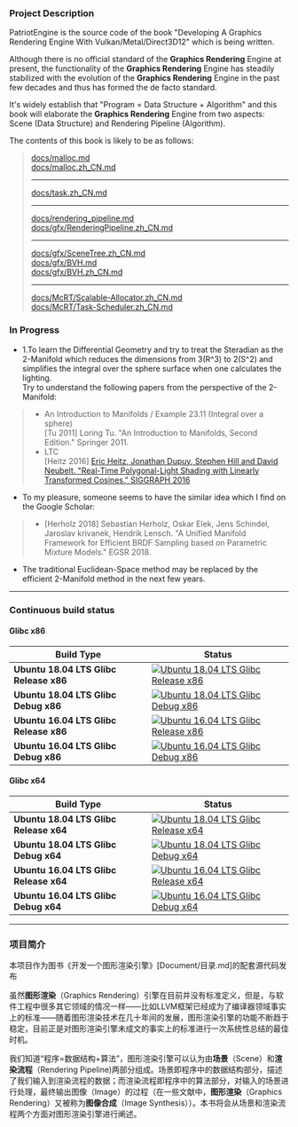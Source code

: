 ﻿### Project Description     
PatriotEngine is the source code of the book "Developing A Graphics Rendering Engine With Vulkan/Metal/Direct3D12" which is being written.   

Although there is no official standard of the **Graphics Rendering** Engine at present, the functionality of the **Graphics Rendering** Engine has steadily stabilized with the evolution of the **Graphics Rendering** Engine in the past few decades and thus has formed the de facto standard.   

It's widely establish that "Program = Data Structure + Algorithm" and this book will elaborate the **Graphics Rendering** Engine from two aspects: Scene (Data Structure) and Rendering Pipeline (Algorithm). 

The contents of this book is likely to be as follows:   
>    
> [docs/malloc.md](docs/malloc.md)  
> [docs/malloc.zh_CN.md](docs/malloc.zh_CN.md)  
>
> --- 
>
> [docs/task.zh_CN.md](docs/task.zh_CN.md)
>       
> ---    
>     
> [docs/rendering_pipeline.md](docs/rendering_pipeline.md)      
> [docs/gfx/RenderingPipeline.zh_CN.md](docs/gfx/RenderingPipeline.zh_CN.md)      
>        
> ---    
>     
> [docs/gfx/SceneTree.zh_CN.md](docs/gfx/SceneTree.zh_CN.md)  
> [docs/gfx/BVH.md](docs/gfx/BVH.md)     
> [docs/gfx/BVH.zh_CN.md](docs/gfx/BVH.zh_CN.md)     
>        
> ---    
>      
> [docs/McRT/Scalable-Allocator.zh_CN.md](docs/McRT/Scalable-Allocator.zh_CN.md)             
> [docs/McRT/Task-Scheduler.zh_CN.md](docs/McRT/Task-Scheduler.zh_CN.md)        
>     
   
### In Progress    
* 1\.To learn the Differential Geometry and try to treat the Steradian as the 2-Manifold which reduces the dimensions from 3(R^3) to 2(S^2) and simplifies the integral over the sphere surface when one calculates the lighting.      
Try to understand the following papers from the perspective of the 2-Manifold:         
> * An Introduction to Manifolds / Example 23.11 (Integral over a sphere)     
\[Tu 2011\] Loring Tu. "An Introduction to Manifolds, Second Edition." Springer 2011.    
> * LTC  
\[Heitz 2016\] [Eric Heitz, Jonathan Dupuy, Stephen Hill and David Neubelt. "Real-Time Polygonal-Light Shading with Linearly Transformed Cosines." SIGGRAPH 2016](https://eheitzresearch.wordpress.com/415-2/)     

* To my pleasure, someone seems to have the similar idea which I find on the Google Scholar:      
> * \[Herholz 2018\] Sebastian Herholz, Oskar Elek, Jens Schindel, Jaroslav krivanek, Hendrik Lensch. "A Unified Manifold Framework for Efficient BRDF Sampling based on Parametric Mixture Models." EGSR 2018.    
* The traditional Euclidean-Space method may be replaced by the efficient 2-Manifold method in the next few years.     
 
---    

### Continuous build status    
    
#### Glibc x86    
      
Build Type | Status     
-----------| ------     
**Ubuntu 18.04 LTS Glibc Release x86** | [![Ubuntu 18.04 LTS Glibc Release x86](https://github.com/YuqiaoZhang/PatriotEngine/workflows/Ubuntu%2018.04%20LTS%20Glibc%20Release%20x86/badge.svg)](https://github.com/YuqiaoZhang/PatriotEngine/actions?query=workflow%3A%22Ubuntu+18.04+LTS+Glibc+Release+x86%22)    
**Ubuntu 18.04 LTS Glibc Debug x86** | [![Ubuntu 18.04 LTS Glibc Debug x86](https://github.com/YuqiaoZhang/PatriotEngine/workflows/Ubuntu%2018.04%20LTS%20Glibc%20Debug%20x86/badge.svg)](https://github.com/YuqiaoZhang/PatriotEngine/actions?query=workflow%3A%22Ubuntu+18.04+LTS+Glibc+Debug+x86%22)    
**Ubuntu 16.04 LTS Glibc Release x86** | [![Ubuntu 16.04 LTS Glibc Release x86](https://github.com/YuqiaoZhang/PatriotEngine/workflows/Ubuntu%2016.04%20LTS%20Glibc%20Release%20x86/badge.svg)](https://github.com/YuqiaoZhang/PatriotEngine/actions?query=workflow%3A%22Ubuntu+16.04+LTS+Glibc+Release+x86%22)    
**Ubuntu 16.04 LTS Glibc Debug x86** | [![Ubuntu 16.04 LTS Glibc Debug x86](https://github.com/YuqiaoZhang/PatriotEngine/workflows/Ubuntu%2016.04%20LTS%20Glibc%20Debug%20x86/badge.svg)](https://github.com/YuqiaoZhang/PatriotEngine/actions?query=workflow%3A%22Ubuntu+16.04+LTS+Glibc+Debug+x86%22)    
    
#### Glibc x64    
      
Build Type | Status     
-----------| ------        
**Ubuntu 18.04 LTS Glibc Release x64** | [![Ubuntu 18.04 LTS Glibc Release x64](https://github.com/YuqiaoZhang/PatriotEngine/workflows/Ubuntu%2018.04%20LTS%20Glibc%20Release%20x64/badge.svg)](https://github.com/YuqiaoZhang/PatriotEngine/actions?query=workflow%3A%22Ubuntu+18.04+LTS+Glibc+Release+x64%22)    
**Ubuntu 18.04 LTS Glibc Debug x64** | [![Ubuntu 18.04 LTS Glibc Debug x64](https://github.com/YuqiaoZhang/PatriotEngine/workflows/Ubuntu%2018.04%20LTS%20Glibc%20Debug%20x64/badge.svg)](https://github.com/YuqiaoZhang/PatriotEngine/actions?query=workflow%3A%22Ubuntu+18.04+LTS+Glibc+Debug+x64%22)    
**Ubuntu 16.04 LTS Glibc Release x64** | [![Ubuntu 16.04 LTS Glibc Release x64](https://github.com/YuqiaoZhang/PatriotEngine/workflows/Ubuntu%2016.04%20LTS%20Glibc%20Release%20x64/badge.svg)](https://github.com/YuqiaoZhang/PatriotEngine/actions?query=workflow%3A%22Ubuntu+16.04+LTS+Glibc+Release+x64%22)    
**Ubuntu 16.04 LTS Glibc Debug x64** | [![Ubuntu 16.04 LTS Glibc Debug x64](https://github.com/YuqiaoZhang/PatriotEngine/workflows/Ubuntu%2016.04%20LTS%20Glibc%20Debug%20x64/badge.svg)](https://github.com/YuqiaoZhang/PatriotEngine/actions?query=workflow%3A%22Ubuntu+16.04+LTS+Glibc+Debug+x64%22)        

      
---      
      
### 项目简介 
本项目作为图书《开发一个图形渲染引擎》[Document/目录.md]的配套源代码发布  
  
虽然**图形渲染**（Graphics Rendering）引擎在目前并没有标准定义，但是，与软件工程中很多其它领域的情况一样——比如LLVM框架已经成为了编译器领域事实上的标准——随着图形渲染技术在几十年间的发展，图形渲染引擎的功能不断趋于稳定，目前正是对图形渲染引擎未成文的事实上的标准进行一次系统性总结的最佳时机。  

我们知道“程序=数据结构+算法”，图形渲染引擎可以认为由**场景**（Scene）和**渲染流程**（Rendering Pipeline)两部分组成。场景即程序中的数据结构部分，描述了我们输入到渲染流程的数据；而渲染流程即程序中的算法部分，对输入的场景进行处理，最终输出图像（Image）的过程（在一些文献中，**图形渲染**（Graphics Rendering）又被称为**图像合成**（Image Synthesis））。本书将会从场景和渲染流程两个方面对图形渲染引擎进行阐述。  
    

